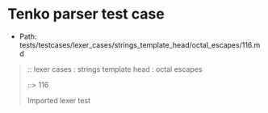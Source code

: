 # Tenko parser test case

- Path: tests/testcases/lexer_cases/strings_template_head/octal_escapes/116.md

> :: lexer cases : strings template head : octal escapes
>
> ::> 116
>
> Imported lexer test
>
> <template head> ZeroToThreeOctalDigit OctalDigit OctalDigit (eol/eof)

## FAIL

## Input

`````js
`\012
`````

## Output

_Note: the whole output block is auto-generated. Manual changes will be overwritten!_

Below follow outputs in four parsing modes: sloppy mode, strict mode script goal, module goal, web compat mode (always sloppy).

Note that the output parts are auto-generated by the test runner to reflect actual result.

### Sloppy mode

Parsed with script goal and as if the code did not start with strict mode header.

`````
throws: Lexer error!
    Illegal legacy octal escape in template, where octal escapes are never allowed

`\012
^------- error
`````

### Strict mode

Parsed with script goal but as if it was starting with `"use strict"` at the top.

_Output same as sloppy mode._

### Module goal

Parsed with the module goal.

_Output same as sloppy mode._

### Web compat mode

Parsed in sloppy script mode but with the web compat flag enabled.

_Output same as sloppy mode._
